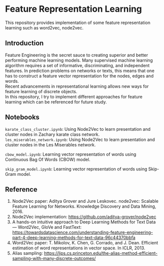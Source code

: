 # Feature Representation Learning
This repository provides implementation of some feature representation learning such as word2vec, node2vec.

## Introduction
Feature Engineering is the secret sauce to creating superior and better performing machine learning models. Many supervised machine learning algorithm requires a set of informative, discriminating, and independent features. In prediction problems on networks or texts, this means that one has to construct a feature vector representation for the nodes, edges and words.  
Recent advancements in representational learning allows new ways for feature learning of discrete objects.  
In this repository, I try to implement different approaches for feature learning which can be referenced for future study.

## Notebooks
`karate_class_cluster.ipynb`: Using Node2Vec to learn presentation and cluster nodes in Zachary karate class network.  
`les_miserables_network.ipynb`: Using Node2Vec to learn presentation and cluster nodes in the Les Miserables network.

`cbow_model.ipynb`: Learning vector representation of words using Continuous Bag Of Words (CBOW) model.  

`skip_gram_model.ipynb`: Learning vector representation of words using Skip-Gram model.  

## Reference
1. Node2Vec paper: Aditya Grover and Jure Leskovec. node2vec: Scalable Feature Learning for Networks. Knowledge Discovery and Data Mining, 2016.
2. Node2Vec implementation: https://github.com/aditya-grover/node2vec
3. A hands-on intuitive approach to Deep Learning Methods for Text Data — Word2Vec, GloVe and FastText: https://towardsdatascience.com/understanding-feature-engineering-part-4-deep-learning-methods-for-text-data-96c44370bbfa
4. Word2Vec paper: T. Mikolov, K. Chen, G. Corrado, and J. Dean. Efficient estimation of word representations in vector space. In ICLR, 2013.
5. Alias sampling: https://lips.cs.princeton.edu/the-alias-method-efficient-sampling-with-many-discrete-outcomes/